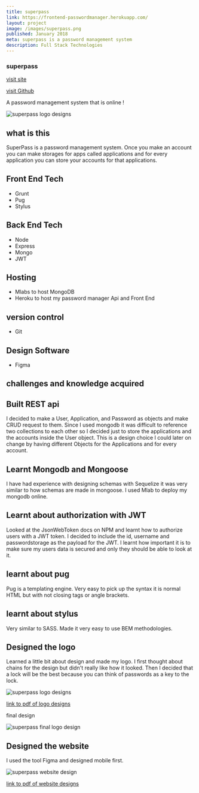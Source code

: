 ```yaml
---
title: superpass
link: https://frontend-passwordmanager.herokuapp.com/
layout: project
image: /images/superpass.png
published: January 2018
meta: superpass is a password management system
description: Full Stack Technologies
---
```


### superpass
<p class="project__intro">
  <a href="https://frontend-passwordmanager.herokuapp.com/">visit site</a>
</p>
<p class="project__intro">
  <a href="https://github.com/colorlessenergy/superpass">visit Github</a>
</p>

A password management system that is online !

<div class="img-container">
  <img class="img-container__img" src="{{ site.baseurl }}/images/superpass.png" alt="superpass logo designs">
</div>


## what is this

SuperPass is a password management system. Once you make an account you can make storages for apps called applications and for every application you can store your accounts for that applications.

## Front End Tech

* Grunt
* Pug
* Stylus

## Back End Tech

* Node
* Express
* Mongo
* JWT

## Hosting

* Mlabs to host MongoDB
* Heroku to host my password manager Api and Front End

## version control

* Git

## Design Software

* Figma


## challenges and knowledge acquired

## Built REST api

I decided to make a User, Application, and Password as objects and make CRUD request to them. Since I used mongodb it was difficult to reference two collections to each other so I decided just to store the applications and the accounts inside the User object. This is a design choice I could later on change by having different Objects for the Applications and for every account.

## Learnt Mongodb and Mongoose

I have had experience with designing schemas with Sequelize it was very similar to how schemas are made in mongoose. I used Mlab to deploy my mongodb online.

## Learnt about authorization with JWT

Looked at the JsonWebToken docs on NPM and learnt how to authorize users with a JWT token. I decided to include the id, username and passwordstorage as the payload for the JWT. I learnt how important it is to make sure my users data is secured and only they should be able to look at it.

## learnt about pug

Pug is a templating engine. Very easy to pick up the syntax it is normal HTML but with not closing tags or angle brackets.

## learnt about stylus

Very similar to SASS. Made it very easy to use BEM methodologies.


## Designed the logo

Learned a little bit about design and made my logo. I first thought about chains for the design but didn't really like how it looked. Then I decided that a lock will be the best because you can think of passwords as a key to the lock.

<div class="img-container">
  <img class="img-container__img" src="{{ site.baseurl }}/images/logo-design.png" alt="superpass logo designs">
</div>

<p class="center">
  <a href="{{ site.baseurl }}/pdf/superpasslogos.pdf"> link to pdf of logo designs </a>
</p>

final design

<div class="img-container">
  <img class="img-container__img" src="{{ site.baseurl }}/images/superpasslogo.svg" alt="superpass final logo design">
</div>


## Designed the website

I used the tool Figma and designed mobile first.

<div class="img-container">
  <img class="img-container__img" src="{{ site.baseurl }}/images/website-design.png" alt="superpass website design">
</div>



<p class="center">
  <a href="{{ site.baseurl }}/pdf/superpass-website.pdf"> link to pdf of website designs </a>
</p>